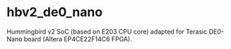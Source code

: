 # hbv2_de0_nano
Hummingbird v2 SoC (based on E203 CPU core) adapted for Terasic DE0-Nano board (Altera EP4CE22F14C6 FPGA).

